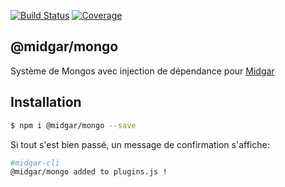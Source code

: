 [![Build Status](https://drone.midgar.io/api/badges/Midgar/mongo/status.svg)](https://drone.midgar.io/Midgar/mongo) 
[![Coverage](https://sonar.midgar.io/api/project_badges/measure?project=Midgar%3Amongo&metric=coverage)](https://sonar.midgar.io/dashboard?id=Midgar%3Amongo)

## @midgar/mongo

Système de Mongos avec injection de dépendance pour [Midgar](https://github.com/midgarjs/midgar)

## Installation

```sh
$ npm i @midgar/mongo --save
```
Si tout s'est bien passé, un message de confirmation s'affiche:

```sh
#midgar-cli
@midgar/mongo added to plugins.js !
```
